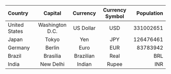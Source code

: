 | Country | Capital | Currency | Currency Symbol | Population |
| :------ | :-----: | :------: | :-------------: | ---------: |
|United States|Washington D.C.|US Dollar|USD|331002651|
|Japan|Tokyo|Yen|JPY|126476461|
|Germany|Berlin|Euro|EUR|83783942|
|Brazil|Brasília|Brazilian|Real|BRL|212559417|
|India|New Delhi|Indian|Rupee|INR|1380004385|